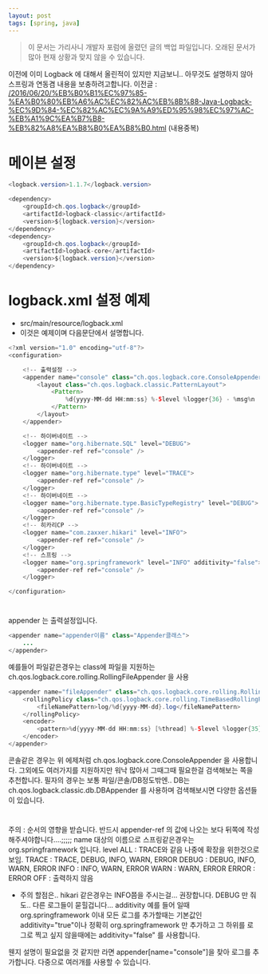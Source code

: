 ```yaml
---
layout: post
tags: [spring, java]
---
```


> 이 문서는 가리사니 개발자 포럼에 올렸던 글의 백업 파일입니다.
오래된 문서가 많아 현재 상황과 맞지 않을 수 있습니다.


이전에 이미 Logback 에 대해서 올린적이 있지만 지금보니.. 아무것도 설명하지 않아 스프링과 연동겸 내용을 보충하려고합니다.
이전글 : [/2016/06/20/%EB%B0%B1%EC%97%85-%EA%B0%80%EB%A6%AC%EC%82%AC%EB%8B%88-Java-Logback-%EC%9D%84-%EC%82%AC%EC%9A%A9%ED%95%98%EC%97%AC-%EB%A1%9C%EA%B7%B8-%EB%82%A8%EA%B8%B0%EA%B8%B0.html](/2016/06/20/%EB%B0%B1%EC%97%85-%EA%B0%80%EB%A6%AC%EC%82%AC%EB%8B%88-Java-Logback-%EC%9D%84-%EC%82%AC%EC%9A%A9%ED%95%98%EC%97%AC-%EB%A1%9C%EA%B7%B8-%EB%82%A8%EA%B8%B0%EA%B8%B0.html) (내용중복)


# 메이븐 설정
``` java
<logback.version>1.1.7</logback.version>
```
``` java
<dependency>
	<groupId>ch.qos.logback</groupId>
	<artifactId>logback-classic</artifactId>
	<version>${logback.version}</version>
</dependency>
<dependency>
	<groupId>ch.qos.logback</groupId>
	<artifactId>logback-core</artifactId>
	<version>${logback.version}</version>
</dependency>
```


# logback.xml 설정 예제
- src/main/resource/logback.xml
- 이것은 예제이며 다음문단에서 설명합니다.
``` java
<?xml version="1.0" encoding="utf-8"?>
<configuration>

	<!-- 출력설정 -->
	<appender name="console" class="ch.qos.logback.core.ConsoleAppender">
		<layout class="ch.qos.logback.classic.PatternLayout">
			<Pattern>
				%d{yyyy-MM-dd HH:mm:ss} %-5level %logger{36} - %msg%n
			</Pattern>
		</layout>
	</appender>

	<!-- 하이버네이트 -->
	<logger name="org.hibernate.SQL" level="DEBUG">
		<appender-ref ref="console" />
	</logger>
	<!-- 하이버네이트 -->
	<logger name="org.hibernate.type" level="TRACE">
		<appender-ref ref="console" />
	</logger>
	<!-- 하이버네이트 -->
	<logger name="org.hibernate.type.BasicTypeRegistry" level="DEBUG">
		<appender-ref ref="console" />
	</logger>
	<!-- 히카리CP -->
	<logger name="com.zaxxer.hikari" level="INFO">
		<appender-ref ref="console" />
	</logger>
	<!-- 스프링 -->
	<logger name="org.springframework" level="INFO" additivity="false">
		<appender-ref ref="console" />
	</logger>

</configuration>
```


# <appender/>
appender 는 출력설정입니다.
``` java
<appender name="appender이름" class="Appender클래스">
	...
</appender>
```
예를들어 파일같은경우는 class에 파일을 지원하는 ch.qos.logback.core.rolling.RollingFileAppender 을 사용
``` java
<appender name="fileAppender" class="ch.qos.logback.core.rolling.RollingFileAppender">
	<rollingPolicy class="ch.qos.logback.core.rolling.TimeBasedRollingPolicy">
		<fileNamePattern>log/%d{yyyy-MM-dd}.log</fileNamePattern>
	</rollingPolicy>
	<encoder>
		<pattern>%d{yyyy-MM-dd HH:mm:ss} [%thread] %-5level %logger{35} - %msg%n</pattern>
	</encoder>
</appender>
```
콘솔같은 경우는 위 에제처럼 ch.qos.logback.core.ConsoleAppender 을 사용합니다.
그외에도 여러가지를 지원하지만 워낙 많아서 그때그때 필요한걸 검색해보는 쪽을 추천합니다.
필자의 경우는 보통 파일/콘솔/DB정도밖엔.. DB는 ch.qos.logback.classic.db.DBAppender 를 사용하며 검색해보시면 다양한 옵션들이 있습니다.


# <logger/>
주의 : 순서의 영향을 받습니다. 반드시 appender-ref 의 값에 나오는 <appender/> 보다 뒤쪽에 작성해주셔야합니다....;;;;;
name
대상의 이름으로 스프링같은경우는 org.springframework 입니다.
level
ALL : TRACE와 같음 나중에 확장을 위한것으로 보임.
TRACE : TRACE, DEBUG, INFO, WARN, ERROR
DEBUG : DEBUG, INFO, WARN, ERROR
INFO : INFO, WARN, ERROR
WARN : WARN, ERROR
ERROR : ERROR
OFF : 출력하지 않음
- 주의 할점은.. hikari 같은경우는 INFO쯤을 주시는걸... 권장합니다. DEBUG 만 줘도.. 다른 로그들이 묻힐겁니다...
additivity
예를 들어 <logger name="org.springframework" level="INFO" additivity="false"> 일때
org.springframework 이내 모든 로그를 추가할때는 기본값인 additivity="true"이나
정확히 org.springframework 만 추가하고 그 하위를 로그로 찍고 싶지 않을때에는 additivity="false" 를 사용합니다.
<appender-ref/>
웬지 설명이 필요없을 것 같지만 <appender-ref ref="console" /> 라면 appender[name="console"]을 찾아 로그를 추가합니다.
다중으로 여러개를 사용할 수 있습니다.